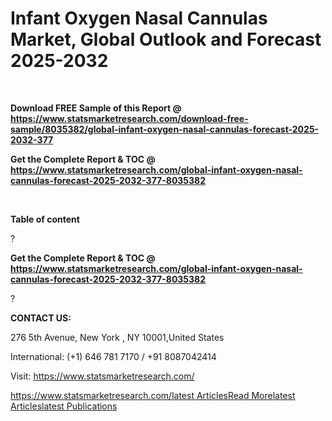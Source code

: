 <h1>Infant Oxygen Nasal Cannulas Market, Global Outlook and Forecast 2025-2032</h1><br/><p><strong>Download FREE Sample of this Report @ <a href="https://www.statsmarketresearch.com/download-free-sample/8035382/global-infant-oxygen-nasal-cannulas-forecast-2025-2032-377">https://www.statsmarketresearch.com/download-free-sample/8035382/global-infant-oxygen-nasal-cannulas-forecast-2025-2032-377</a></strong></p>
 
 
 
 <div><b>Get the Complete Report & TOC @ <a href="https://www.statsmarketresearch.com/global-infant-oxygen-nasal-cannulas-forecast-2025-2032-377-8035382">https://www.statsmarketresearch.com/global-infant-oxygen-nasal-cannulas-forecast-2025-2032-377-8035382</a></b></div>
 
 
 
 <p><br />
 
 <b>Table of content</b></p>
 
 
 
 <p>? </p>
 
 
 
 <div><b>Get the Complete Report & TOC @ <a href="https://www.statsmarketresearch.com/global-infant-oxygen-nasal-cannulas-forecast-2025-2032-377-8035382">https://www.statsmarketresearch.com/global-infant-oxygen-nasal-cannulas-forecast-2025-2032-377-8035382</a></b></div>
 
 
 
 <p>? </p>
 
 
 
 <p><b>CONTACT US:</b><br />
 
 276 5th Avenue, New York , NY 10001,United States<br />
 
 International: (+1) 646 781 7170 / +91 8087042414<br />
 
 Visit: <a href="https://www.statsmarketresearch.com/">https://www.statsmarketresearch.com/</a><br />
 
 <a href="https://gyeongbokgung.com">https://www.statsmarketresearch.com/</a><a href="https://hallyeomaritime.com">latest Articles</a><a href="https://jingwansa.com">Read More</a><a href="https://nguoiviet.jp/">latest Articles</a><a href="https://www.intelmarketresearch.com/">latest Publications</a></p>